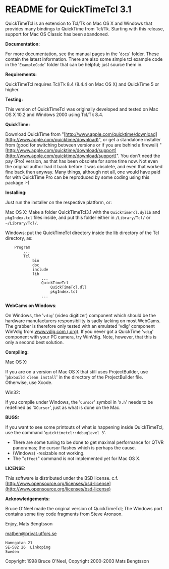 README for QuickTimeTcl 3.1
=======================================

QuickTimeTcl is an extension to Tcl/Tk on Mac OS X and Windows that provides many bindings to QuickTime from Tcl/Tk. Starting with this release, support for Mac OS Classic has been abandoned. 
 
**Documentation:**

For more documentation, see the manual pages in the '`docs`' folder. These contain the latest information. There are also some simple tcl example code in the '`ExampleCode`' folder that can be helpful; just source them in.

**Requirements:**

QuickTimeTcl requires Tcl/Tk 8.4 (8.4.4 on Mac OS X) and QuickTime 5 or higher.

**Testing:**

This version of QuickTimeTcl was originally developed and tested on Mac OS X 10.2 and Windows 2000 using Tcl/Tk 8.4. 

**QuickTime:**

Download QuickTime from "[http://www.apple.com/quicktime/download](http://www.apple.com/quicktime/download)", or get a standalone installer from (good for switching between versions or if you are behind a firewall) "[http://www.apple.com/quicktime/download/support](http://www.apple.com/quicktime/download/support)". You don't need the pay (Pro) version, as that has been obsolete for some time now. Not even the original author had it back before it was obsolete, and even that worked fine back then anyway. Many things, although not all, one would have paid for with QuickTime Pro can be reproduced by some coding using this package :-)
    
**Installing:**

Just run the installer on the respective platform, or:
    
 Mac OS X: Make a folder QuickTimeTcl3.1 with the `QuickTimeTcl.dylib` and `pkgIndex.tcl` files inside, and put this folder either in `/Library/Tcl/` or `~/Library/Tcl/`.

 Windows: put the QuickTimeTcl directory inside the lib directory of the Tcl directory, as:
    
        Program
            ...
            Tcl
                bin
                doc
                include
                lib
                    ...
                    QuickTimeTcl
                        QuickTimeTcl.dll
                        pkgIndex.tcl
                    ...


**WebCams on Windows**:

On Windows, the '`vdig`' (video digitizer) component which should be the hardware manufacturers responsibility is sadly lacking on most WebCams. The grabber is therefore only tested with an emulated 'vdig' component WinVdig from [www.vdig.com (.org)](http://www.eden.net.nz/7/20071008/). If you never got a QuickTime '`vdig`' component with your PC camera, try WinVdig. Note, however, that this is only a second best solution.                 
   
**Compiling:**
 
 Mac OS X:

  If you are on a version of Mac OS X that still uses ProjectBuilder, use '`pbxbuild clean install`' in the directory of the ProjectBuilder file. Otherwise, use Xcode.

 Win32:

  If you compile under Windows, the '`Cursor`' symbol in '`X.h`' needs to be redefined as '`XCursor`', just as what is done on the Mac.         
    
**BUGS:**

If you want to see some printouts of what is happening inside QuickTimeTcl, use the command '`quicktimetcl::debuglevel 3`'.
    
 - There are some tuning to be done to get maximal performance for QTVR panoramas; the cursor flashes which is perhaps the cause.
 - (Windows) -resizable not working.
 - The "`effect`" command is not implemented yet for Mac OS X.
            
**LICENSE:**
          
This software is distributed under the BSD license. c.f. [http://www.opensource.org/licenses/bsd-license](http://www.opensource.org/licenses/bsd-license)
    

**Acknowledgements:**

Bruce O'Neel made the original version of QuickTimeTcl; The Windows port contains some tiny code fragments from Steve Aronson.

Enjoy, Mats Bengtsson

matben@privat.utfors.se

    Hamngatan 21
    SE-582 26  Linkoping
    Sweden

 Copyright 1998 Bruce O'Neel, Copyright 2000-2003 Mats Bengtsson
